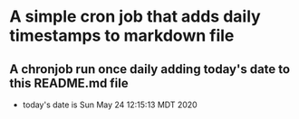 A simple cron job that adds daily timestamps to markdown file
============================================================
## A chronjob run once daily adding today's date to this README.md file
* today's date is Sun May 24 12:15:13 MDT 2020
